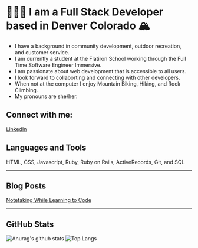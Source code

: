 # 👩🏼‍💻 I am a Full Stack Developer based in Denver Colorado 🏔
* I have a background in community development, outdoor recreation, and customer service. 
* I am currently a student at the Flatiron School working through the Full Time Software Engineer Immersive. 
* I am passionate about web development that is accessible to all users. 
* I look forward to collaborting and connecting with other developers. 
* When not at the computer I enjoy Mountain Biking, Hiking, and Rock Climbing. 
* My pronouns are she/her. 

## Connect with me: 
[LinkedIn](https://www.linkedin.com/in/jennifer-a-grenier/)

## Languages and Tools 
HTML, CSS, Javascript, Ruby, Ruby on Rails, ActiveRecords, Git, and SQL 

___

## Blog Posts 
[Notetaking While Learning to Code](https://medium.com/@jenniferagrenier/how-totake-notes-while-learning-to-code-4ae9d4ac0f63)
___

## GitHub Stats

 ![Anurag's github stats](https://github-readme-stats.vercel.app/api?username=JAGrenier)
 ![Top Langs](https://github-readme-stats.vercel.app/api/top-langs/?username=JAGrenier)

